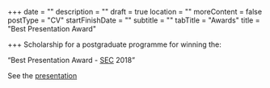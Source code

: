 +++
date = ""
description = ""
draft = true
location = ""
moreContent = false
postType = "CV"
startFinishDate = ""
subtitle = ""
tabTitle = "Awards"
title = "Best Presentation Award"

+++
Scholarship for a postgraduate programme for winning the:

“Best Presentation Award - [SEC](http://www.sec.edu.gr/about.html) 2018”

See the <a href="https://kbazoukis/uploads/Presentation.pptx" target="_blank">presentation</a> 